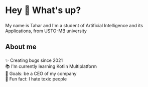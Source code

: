 <h1 align="left">Hey 👋 What's up?</h1>

###

<p align="left">My name is Tahar and I'm a student of Artificial Intelligence and its Applications, from USTO-MB university</p>

###

<h2 align="left">About me</h2>

###

<p align="left">✨ Creating bugs since 2021<br>📚 I'm currently learning Kotlin Multiplatform<br>🎯 Goals: be a CEO of my company<br>🎲 Fun fact: I hate toxic people</p>

###
